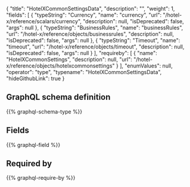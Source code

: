 {
  "title": "HotelXCommonSettingsData",
  "description": "",
  "weight": 1,
  "fields": [
    {
      "typeString": "Currency",
      "name": "currency",
      "url": "/hotel-x/reference/scalars/currency",
      "description": null,
      "isDeprecated": false,
      "args": null
    },
    {
      "typeString": "BusinessRules",
      "name": "businessRules",
      "url": "/hotel-x/reference/objects/businessrules",
      "description": null,
      "isDeprecated": false,
      "args": null
    },
    {
      "typeString": "Timeout",
      "name": "timeout",
      "url": "/hotel-x/reference/objects/timeout",
      "description": null,
      "isDeprecated": false,
      "args": null
    }
  ],
  "requireby": [
    {
      "name": "HotelXCommonSettings",
      "description": null,
      "url": "/hotel-x/reference/objects/hotelxcommonsettings"
    }
  ],
  "enumValues": null,
  "operator": "type",
  "typename": "HotelXCommonSettingsData",
  "hideGithubLink": true
}
## GraphQL schema definition

{{% graphql-schema-type %}}

## Fields

{{% graphql-field %}}

## Required by

{{% graphql-require-by %}}

